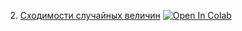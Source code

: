 2. [Сходимости случайных величин](https://mathmechterver.github.io/stat2022/prac02/prac.html) [![Open In Colab](https://colab.research.google.com/assets/colab-badge.svg)](https://colab.research.google.com/github/mathmechterver/stat2022/blob/master/prac02/prac.ipynb)